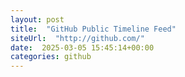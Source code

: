```yaml
---
layout: post
title:  "GitHub Public Timeline Feed"
siteUrl:  "http://github.com/"
date:  2025-03-05 15:45:14+00:00
categories: github
---
```

